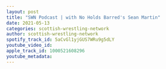 ```yaml
---
layout: post
title: "SWN Podcast | with No Holds Barred's Sean Martin"
date: 2021-05-13
categories: scottish-wrestling-network
author: scottish-wrestling-network
spotify_track_id: 5aCvGl1yjGUS7WRu9g5dLY
youtube_video_id: 
apple_track_id: 1000521608296
youtube_metadata: 
---
```

